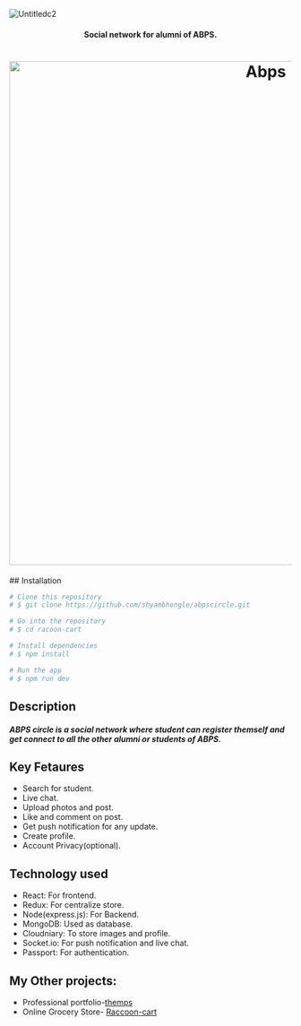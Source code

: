 ![Untitledc2](https://user-images.githubusercontent.com/33424140/62296812-810cd100-b48d-11e9-95ed-cdb3995a89dd.png)


<h4 align="center">Social network for alumni of ABPS.</h4>

<h1 align="center">
 <img src="https://user-images.githubusercontent.com/33424140/62378282-1a0d1c00-b562-11e9-8fa6-4dfd20e089f7.gif" width="900" alt="Abps">
</h1>
## Installation

```bash
# Clone this repository
# $ git clone https://github.com/shyambhongle/abpscircle.git

# Go into the repository
# $ cd racoon-cart

# Install dependencies
# $ npm install

# Run the app
# $ npm run dev
```

## Description
<h5>ABPS circle is a social network where student can register themself and get connect to all the other alumni or students of ABPS.
</h5>

## Key Fetaures
- Search for student.
- Live chat.
- Upload photos and post.
- Like and comment on post.
- Get push notification for any update.
- Create profile.
- Account Privacy(optional).

## Technology used
- React: For frontend.
- Redux: For centralize store.
- Node(express.js): For Backend.
- MongoDB: Used as database.
- Cloudniary: To store images and profile.
- Socket.io: For push notification and live chat.
- Passport: For authentication.


## My Other projects:
- Professional portfolio-<a href="https://github.com/shyambhongle/The-MPS">themps</a>
- Online Grocery Store- <a href="https://github.com/shyambhongle/racoon-cart.git">Raccoon-cart</a>
